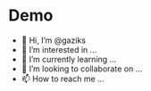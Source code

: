 # Demo


- 👋 Hi, I’m @gaziks
- 👀 I’m interested in ...
- 🌱 I’m currently learning ...
- 💞️ I’m looking to collaborate on ...
- 📫 How to reach me ...

<!---
gaziks/gaziks is a ✨ special ✨ repository because its `README.md` (this file) appears on your GitHub profile.
You can click the Preview link to take a look at your changes.
--->

